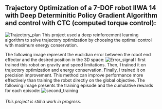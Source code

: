 ## Trajectory Optimization of a 7-DOF robot IIWA 14 with Deep Determinitic Policy Gradient Algorithm and control with CTC (computed torque control): 
![Trajectory_plan](https://user-images.githubusercontent.com/103148161/229267384-8618a07e-53bb-411b-99a1-75de5e297f3f.gif)
This project used a deep reinforcement learning algorithm to solve trajectory optimization by choosing the optimal control with maximum energy conservation.

The following image represent the euclidian error between the robot end effector and the desired position in the 3D space:
![Error_signal](https://user-images.githubusercontent.com/103148161/229267488-330b0e79-f122-4dd8-ba1f-93e60c18cc4d.png)
I first trained this robot on gravity and speed limitations. Then, I trained it on trajectory optimization and energy conservation. Finally, I trained it on precision improvement. This method can improve performance more effectively than training the robot directly on the global objective.
The following image presents the training episode and the cumulative rewards for each episode:
![second_training](https://user-images.githubusercontent.com/103148161/229267493-da0814b6-e603-4ef7-a6be-c8882cec3bba.png)


###### This project is still a work in progress.
